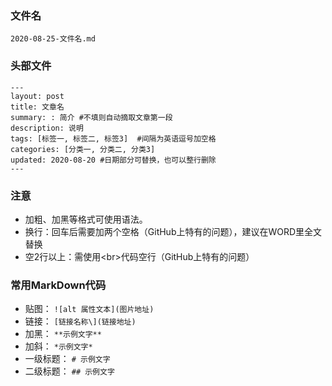 ### 文件名
`2020-08-25-文件名.md`

### 头部文件
```
---  
layout: post   
title: 文章名   
summary: : 简介 #不填则自动摘取文章第一段   
description: 说明   
tags: [标签一, 标签二, 标签3]  #间隔为英语逗号加空格   
categories: [分类一, 分类二, 分类3]   
updated: 2020-08-20 #日期部分可替换，也可以整行删除  
---
```

### 注意
- 加粗、加黑等格式可使用语法。
- 换行：回车后需要加两个空格（GitHub上特有的问题），建议在WORD里全文替换
- 空2行以上：需使用\<br>代码空行（GitHub上特有的问题）

### 常用MarkDown代码
- 贴图： `![alt 属性文本](图片地址)`  
- 链接： `[链接名称\](链接地址)`
- 加黑： `**示例文字**`
- 加斜： `*示例文字*`
- 一级标题： `# 示例文字 `
- 二级标题： `## 示例文字`
